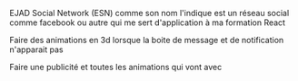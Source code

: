 EJAD Social Network (ESN) comme son nom l'indique est un réseau social comme facebook ou autre qui me sert d'application à ma formation React

Faire des animations en 3d lorsque la boite de message et de notification n'apparait pas

Faire une publicité et toutes les animations qui vont avec
